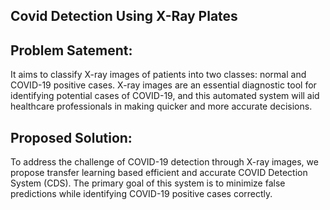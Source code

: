 ##  Covid  Detection Using X-Ray Plates

## Problem Satement:
It aims to classify X-ray images of patients into two classes: normal and COVID-19 positive cases. X-ray images are an essential diagnostic tool for identifying potential cases of COVID-19, and this automated system will aid healthcare professionals in making quicker and more accurate decisions.


## Proposed Solution:
To address the challenge of COVID-19 detection through X-ray images, we propose transfer learning based efficient and accurate COVID Detection System (CDS). The primary goal of this system is to minimize false predictions while identifying COVID-19 positive cases correctly.


